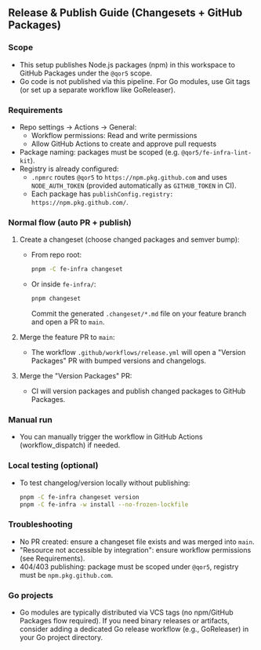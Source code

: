 ## Release & Publish Guide (Changesets + GitHub Packages)

### Scope

- This setup publishes Node.js packages (npm) in this workspace to GitHub Packages under the `@qor5` scope.
- Go code is not published via this pipeline. For Go modules, use Git tags (or set up a separate workflow like GoReleaser).

### Requirements

- Repo settings → Actions → General:
  - Workflow permissions: Read and write permissions
  - Allow GitHub Actions to create and approve pull requests
- Package naming: packages must be scoped (e.g. `@qor5/fe-infra-lint-kit`).
- Registry is already configured:
  - `.npmrc` routes `@qor5` to `https://npm.pkg.github.com` and uses `NODE_AUTH_TOKEN` (provided automatically as `GITHUB_TOKEN` in CI).
  - Each package has `publishConfig.registry: https://npm.pkg.github.com/`.

### Normal flow (auto PR + publish)

1. Create a changeset (choose changed packages and semver bump):
   - From repo root:
     ```bash
     pnpm -C fe-infra changeset
     ```
   - Or inside `fe-infra/`:
     ```bash
     pnpm changeset
     ```
     Commit the generated `.changeset/*.md` file on your feature branch and open a PR to `main`.

2. Merge the feature PR to `main`:
   - The workflow `.github/workflows/release.yml` will open a "Version Packages" PR with bumped versions and changelogs.

3. Merge the "Version Packages" PR:
   - CI will version packages and publish changed packages to GitHub Packages.

### Manual run

- You can manually trigger the workflow in GitHub Actions (workflow_dispatch) if needed.

### Local testing (optional)

- To test changelog/version locally without publishing:
  ```bash
  pnpm -C fe-infra changeset version
  pnpm -C fe-infra -w install --no-frozen-lockfile
  ```

### Troubleshooting

- No PR created: ensure a changeset file exists and was merged into `main`.
- "Resource not accessible by integration": ensure workflow permissions (see Requirements).
- 404/403 publishing: package must be scoped under `@qor5`, registry must be `npm.pkg.github.com`.

### Go projects

- Go modules are typically distributed via VCS tags (no npm/GitHub Packages flow required). If you need binary releases or artifacts, consider adding a dedicated Go release workflow (e.g., GoReleaser) in your Go project directory.
